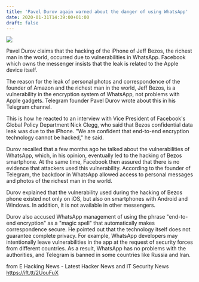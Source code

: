 ```yaml
---
title: 'Pavel Durov again warned about the danger of using WhatsApp'
date: 2020-01-31T14:39:00+01:00
draft: false
---
```


[![](https://1.bp.blogspot.com/-hLh--FrhCnU/XjQpUH_oIhI/AAAAAAAABhQ/L50ORKjJCIoR7mPIG4XZ9-F_x3D3HCzBQCLcBGAsYHQ/s640/whatsapp.jpg)](https://1.bp.blogspot.com/-hLh--FrhCnU/XjQpUH_oIhI/AAAAAAAABhQ/L50ORKjJCIoR7mPIG4XZ9-F_x3D3HCzBQCLcBGAsYHQ/s1600/whatsapp.jpg)

  
Pavel Durov claims that the hacking of the iPhone of Jeff Bezos, the richest man in the world, occurred due to vulnerabilities in WhatsApp. Facebook which owns the messenger insists that the leak is related to the Apple device itself.  
  
The reason for the leak of personal photos and correspondence of the founder of Amazon and the richest man in the world, Jeff Bezos, is a vulnerability in the encryption system of WhatsApp, not problems with Apple gadgets. Telegram founder Pavel Durov wrote about this in his Telegram channel.  
  
This is how he reacted to an interview with Vice President of Facebook's Global Policy Department Nick Clegg, who said that Bezos confidential data leak was due to the iPhone. "We are confident that end-to-end encryption technology cannot be hacked," he said.  
  
Durov recalled that a few months ago he talked about the vulnerabilities of WhatsApp, which, in his opinion, eventually led to the hacking of Bezos smartphone. At the same time, Facebook then assured that there is no evidence that attackers used this vulnerability. According to the founder of Telegram, the backdoor in WhatsApp allowed access to personal messages and photos of the richest man in the world.  
  
Durov explained that the vulnerability used during the hacking of Bezos phone existed not only on iOS, but also on smartphones with Android and Windows. In addition, it is not available in other messengers.  
  
Durov also accused WhatsApp management of using the phrase "end-to-end encryption" as a "magic spell" that automatically makes correspondence secure. He pointed out that the technology itself does not guarantee complete privacy. For example, WhatsApp developers may intentionally leave vulnerabilities in the app at the request of security forces from different countries. As a result, WhatsApp has no problems with the authorities, and Telegram is banned in some countries like Russia and Iran.  
  

  
  
from E Hacking News - Latest Hacker News and IT Security News https://ift.tt/2UouFuX